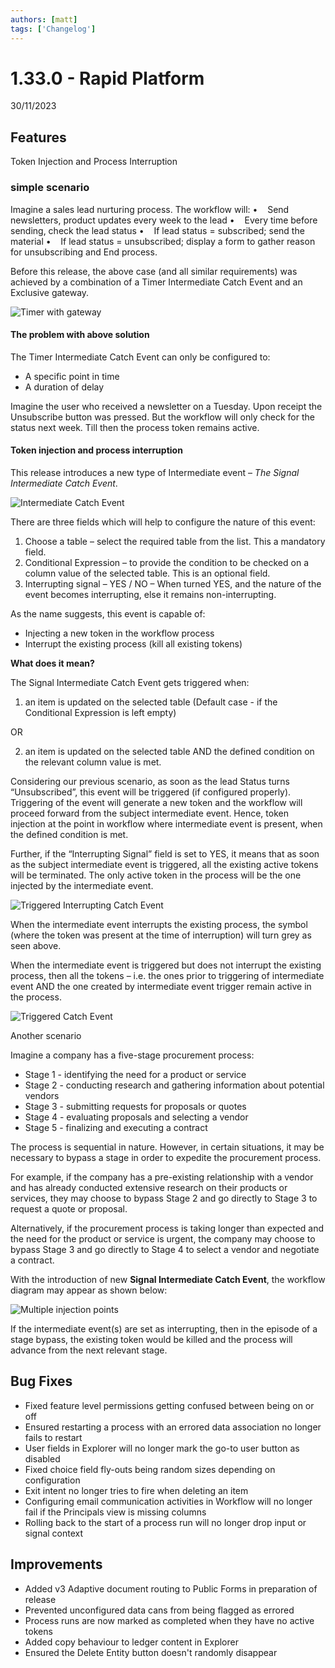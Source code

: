 ```yaml
---
authors: [matt]
tags: ['Changelog']
---
```


# 1.33.0 - Rapid Platform

30/11/2023

## Features

Token Injection and Process Interruption

### simple scenario

Imagine a sales lead nurturing process. The workflow will:
•    Send newsletters, product updates every week to the lead
•    Every time before sending, check the lead status
•    If lead status = subscribed; send the material
•    If lead status = unsubscribed; display a form to gather reason for unsubscribing and End process.

Before this release, the above case (and all similar requirements) was achieved by a combination of a Timer Intermediate Catch Event and an Exclusive gateway.

![Timer with gateway](<Timer with Gateway.png>)

#### The problem with above solution

The Timer Intermediate Catch Event can only be configured to:

- A specific point in time 
- A duration of delay

Imagine the user who received a newsletter on a Tuesday. Upon receipt the Unsubscribe button was pressed. But the workflow will only check for the status next week. Till then the process token remains active.


#### Token injection and process interruption

This release introduces a new type of Intermediate event – _The Signal Intermediate Catch Event_.

![Intermediate Catch Event](<Intermediate Catch Event.png>)

There are three fields which will help to configure the nature of this event:
1. Choose a table – select the required table from the list. This a mandatory field.
2. Conditional Expression – to provide the condition to be checked on a column value of the selected table. This is an optional field.
3. Interrupting signal – YES / NO – When turned YES, and the nature of the event becomes interrupting, else it remains non-interrupting.

As the name suggests, this event is capable of:
- Injecting a new token in the workflow process
- Interrupt the existing process (kill all existing tokens)

**What does it mean?**

The Signal Intermediate Catch Event gets triggered when:
1. an item is updated on the selected table (Default case - if the Conditional Expression is left empty)

OR

2. an item is updated on the selected table AND the defined condition on the relevant column value is met. 

Considering our previous scenario, as soon as the lead Status turns “Unsubscribed”, this event will be triggered (if configured properly). Triggering of the event will generate a new token and the workflow will proceed forward from the subject intermediate event. Hence, token injection at the point in workflow where intermediate event is present, when the defined condition is met.

Further, if the “Interrupting Signal” field is set to YES, it means that as soon as the subject intermediate event is triggered, all the existing active tokens will be terminated. The only active token in the process will be the one injected by the intermediate event. 

![Triggered Interrupting Catch Event](<Triggered Interrupting Catch Event.png>)

When the intermediate event interrupts the existing process, the symbol (where the token was present at the time of interruption) will turn grey as seen above.

When the intermediate event is triggered but does not interrupt the existing process, then all the tokens – i.e. the ones prior to triggering of intermediate event AND the one created by intermediate event trigger remain active in the process.

![Triggered Catch Event](<Triggered Catch Event.png>)

Another scenario

Imagine a company has a five-stage procurement process:

- Stage 1 - identifying the need for a product or service
- Stage 2 - conducting research and gathering information about potential vendors
- Stage 3 - submitting requests for proposals or quotes
- Stage 4 - evaluating proposals and selecting a vendor
- Stage 5 - finalizing and executing a contract

The process is sequential in nature. However, in certain situations, it may be necessary to bypass a stage in order to expedite the procurement process.

For example, if the company has a pre-existing relationship with a vendor and has already conducted extensive research on their products or services, they may choose to bypass Stage 2 and go directly to Stage 3 to request a quote or proposal.

Alternatively, if the procurement process is taking longer than expected and the need for the product or service is urgent, the company may choose to bypass Stage 3 and go directly to Stage 4 to select a vendor and negotiate a contract.

With the introduction of new **Signal Intermediate Catch Event**, the workflow diagram may appear as shown below:

![Multiple injection points](<Multiple injection points.jpeg>)

If the intermediate event(s) are set as interrupting, then in the episode of a stage bypass, the existing token would be killed and the process will advance from the next relevant stage.

## Bug Fixes

- Fixed feature level permissions getting confused between being on or off
- Ensured restarting a process with an errored data association no longer fails to restart
- User fields in Explorer will no longer mark the go-to user button as disabled
- Fixed choice field fly-outs being random sizes depending on configuration
- Exit intent no longer tries to fire when deleting an item
- Configuring email communication activities in Workflow will no longer fail if the Principals view is missing columns
- Rolling back to the start of a process run will no longer drop input or signal context

## Improvements

- Added v3 Adaptive document routing to Public Forms in preparation of release
- Prevented unconfigured data cans from being flagged as errored
- Process runs are now marked as completed when they have no active tokens
- Added copy behaviour to ledger content in Explorer
- Ensured the Delete Entity button doesn't randomly disappear
